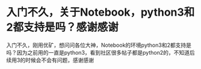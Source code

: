# 入门不久，关于Notebook，python3和2都支持是吗？感谢感谢

入门不久，刚用优矿，想问问各位大神，Notebook的环境python3和2都支持是吗？因为之前用的一直是python3，看到社区很多帖子都是python2的，不知道后续用3的时候会不会有问题，感谢感谢
